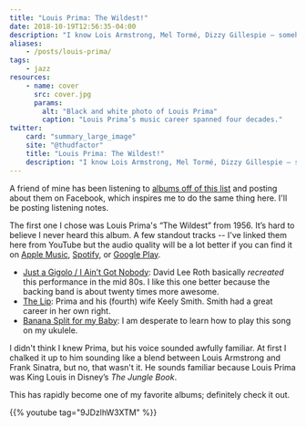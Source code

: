 ```yaml
---
title: "Louis Prima: The Wildest!"
date: 2018-10-19T12:56:35-04:00
description: "I know Lois Armstrong, Mel Tormé, Dizzy Gillespie — somehow I missed hearing about Louis Prima."
aliases: 
    - /posts/louis-prima/
tags:
    - jazz
resources:
    - name: cover
      src: cover.jpg
      params:
        alt: "Black and white photo of Louis Prima"
        caption: "Louis Prima’s music career spanned four decades."
twitter:
    card: "summary_large_image"
    site: "@thudfactor"
    title: "Louis Prima: The Wildest!"
    description: "I know Lois Armstrong, Mel Tormé, Dizzy Gillespie — somehow I missed hearing about Louis Prima."
---
```


A friend of mine has been listening to [albums off of this list](https://www.listchallenges.com/1001-albums-you-must-hear-before-you-die-editions) and posting about them on Facebook, which inspires me to do the same thing here. I'll be posting listening notes.

The first one I chose was Louis Prima's “The Wildest” from 1956. It’s hard to believe I never heard this album. A few standout tracks -- I've linked them here from YouTube but the audio quality will be a lot better if you can find it on [Apple Music](https://itunes.apple.com/us/album/the-wildest/725786218), [Spotify](https://open.spotify.com/album/4icS85G6VGPbFlB9UGPxct), or [Google Play](https://play.google.com/music/m/Bsoxnrl6kjdhiqibdnwqf7khjca?t=The_Wildest_-_Louis_Prima).

* [Just a Gigolo / I Ain’t Got Nobody](https://www.youtube.com/watch?v=Kkrb4h4weW4): David Lee Roth basically _recreated_ this performance in the mid 80s. I like this one better because the backing band is about twenty times more awesome.
* [The Lip](https://www.youtube.com/watch?v=cQKz2Giaj7Y): Prima and his (fourth) wife Keely Smith. Smith had a great career in her own right.
* [Banana Split for my Baby](https://www.youtube.com/watch?v=G3fIpilYk6o): I am desperate to learn how to play this song on my ukulele.

I didn't think I knew Prima, but his voice sounded awfully familiar. At first I chalked it up to him sounding like a blend between Louis Armstrong and Frank Sinatra, but no, that wasn't it. He sounds familiar because Louis Prima was King Louis in Disney’s _The Jungle Book_.

This has rapidly become one of my favorite albums; definitely check it out.

{{% youtube tag="9JDzlhW3XTM" %}}


